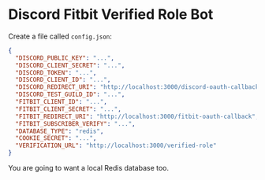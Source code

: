 # Discord Fitbit Verified Role Bot

Create a file called `config.json`:

```json
{
  "DISCORD_PUBLIC_KEY": "...",
  "DISCORD_CLIENT_SECRET": "...",
  "DISCORD_TOKEN": "...",
  "DISCORD_CLIENT_ID": "...",
  "DISCORD_REDIRECT_URI": "http://localhost:3000/discord-oauth-callback",
  "DISCORD_TEST_GUILD_ID": "...",
  "FITBIT_CLIENT_ID": "...",
  "FITBIT_CLIENT_SECRET": "...",
  "FITBIT_REDIRECT_URI": "http://localhost:3000/fitbit-oauth-callback",
  "FITBIT_SUBSCRIBER_VERIFY": "...",
  "DATABASE_TYPE": "redis",
  "COOKIE_SECRET": "...",
  "VERIFICATION_URL": "http://localhost:3000/verified-role"
}
```

You are going to want a local Redis database too.  

